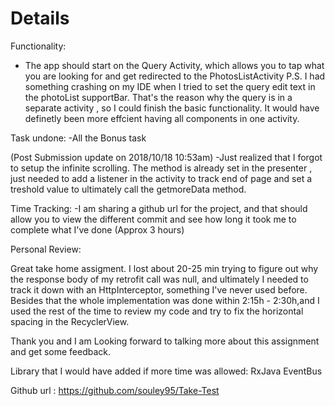 # Details

Functionality:

- The app should start on the Query Activity, which allows you to tap what you are looking for and get redirected to the PhotosListActivity
P.S. I had something crashing on my IDE when I tried to set the query edit text in the photoList supportBar. That's the reason why the    query is in a separate activity , so I could finish the basic functionality. It would have definetly been more effcient having all components in one activity.


Task undone:
 -All the Bonus task
 
(Post Submission update on 2018/10/18 10:53am) -Just realized that I forgot to setup the infinite scrolling. The method is already set in the presenter , just needed to add a listener in the activity to track end of page and set a treshold value to ultimately call the getmoreData method.

Time Tracking:
-I am sharing a github url for the project, and that should allow you to view the different commit and see how long it took me to complete what I've done (Approx 3 hours)

Personal Review:

Great take home assigment. I lost about 20-25 min trying to figure out why the response body of my retrofit call was null, and ultimately I needed to track it down with an HttpInterceptor, something I've never used before.
Besides that the whole implementation was done within 2:15h - 2:30h,and I used the rest of the time to review my code and try to fix the horizontal spacing in the RecyclerView.

Thank you and I am Looking forward to talking more about this assignment and get some feedback.

Library that I would have added if more time was allowed:
RxJava
EventBus


Github url : https://github.com/souley95/Take-Test
